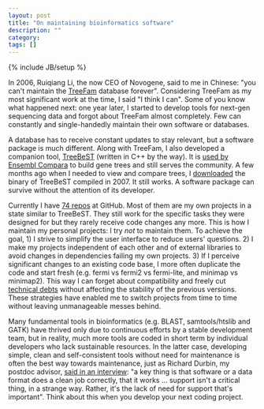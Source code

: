 ```yaml
---
layout: post
title: "On maintaining bioinformatics software"
description: ""
category: 
tags: []
---
```

{% include JB/setup %}

In 2006, Ruiqiang Li, the now CEO of Novogene, said to me in Chinese: "you
can't maintain the [TreeFam][treefam] database forever". Considering TreeFam as
my most significant work at the time, I said "I think I can". Some of you know
what happened next: one year later, I started to develop tools for next-gen
sequencing data and forgot about TreeFam almost completely. Few can constantly
and single-handedly maintain their own software or databases.

A database has to receive constant updates to stay relevant, but a software
package is much different. Along with TreeFam, I also developed a companion
tool, [TreeBeST][treebest] (written in C++ by the way). It is [used by Ensembl
Compara][compara] to build gene trees and still serves the community. A few
months ago when I needed to view and compare trees, I [downloaded][tbdl] the
binary of TreeBeST compiled in 2007. It still works. A software package can
survive without the attention of its developer.

Currently I have [74 repos][myrepo] at GitHub. Most of them are my own projects
in a state similar to TreeBeST. They still work for the specific tasks they
were designed for but they rarely receive code changes any more. This is how I
maintain my personal projects: I try *not* to maintain them. To achieve the
goal, 1) I strive to simplify the user interface to reduce users' questions. 2)
I make my projects independent of each other and of external libraries to avoid
changes in dependencies failing my own projects. 3) If I perceive significant
changes to an existing code base, I more often duplicate the code and start
fresh (e.g. fermi vs fermi2 vs fermi-lite, and minimap vs minimap2). This way
I can forget about compatibility and freely cut [technical debts][tdebt]
without affecting the stability of the previous versions. These strategies have
enabled me to switch projects from time to time without leaving unmanageable
messes behind.

Many fundamental tools in bioinformatics (e.g. BLAST, samtools/htslib and GATK)
have thrived only due to continuous efforts by a stable development team, but
in reality, much more tools are coded in short term by individual developers
who lack sustainable resources. In the latter case, developing simple, clean
and self-consistent tools without need for maintenance is often the best way
towards maintenance, just as Richard Durbin, my postdoc advisor, [said in an
interview][interview]: "a key thing is that software or a data format does a
clean job correctly, that it works ... support isn't a critical thing, in a
strange way. Rather, it's the lack of need for support that's important".
Think about this when you develop your next coding project.

[treefam]: http://www.treefam.org/
[treebest]: https://github.com/Ensembl/treebest
[compara]: https://useast.ensembl.org/info/genome/compara/homology_method.html
[tbdl]: https://sourceforge.net/projects/treesoft/files/treebest/1.9.2/
[myrepo]: https://github.com/lh3?tab=repositories
[tdebt]: https://en.wikipedia.org/wiki/Technical_debt
[interview]: https://www.nature.com/articles/nbt.2721
